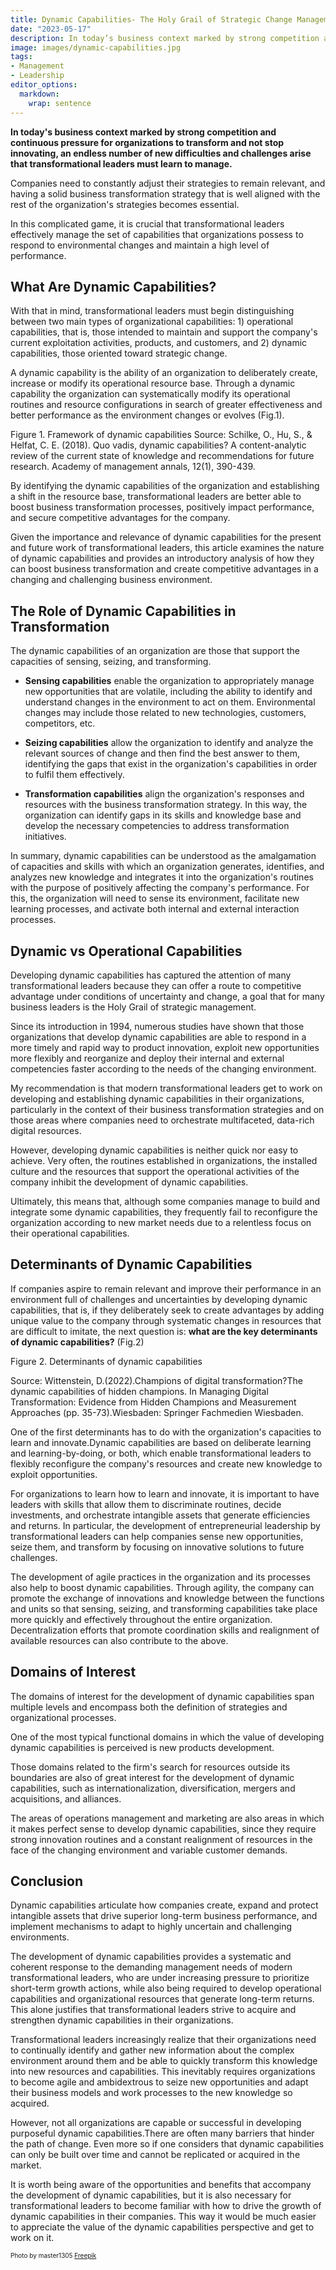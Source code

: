 ```yaml
---
title: Dynamic Capabilities- The Holy Grail of Strategic Change Management
date: "2023-05-17"
description: In today’s business context marked by strong competition and continuous pressure for organizations to transform and not stop innovating, an endless number of new difficulties and challenges arise that transformational leaders must learn to manage. It is crucial that transformational leaders effectively manage the set of capabilities that organizations possess to respond to environmental changes and maintain a high level of performance.
image: images/dynamic-capabilities.jpg
tags:
- Management
- Leadership
editor_options: 
  markdown: 
    wrap: sentence
---
```


**In today's business context marked by strong competition and continuous pressure for organizations to transform and not stop innovating, an endless number of new difficulties and challenges arise that transformational leaders must learn to manage.**

Companies need to constantly adjust their strategies to remain relevant, and having a solid business transformation strategy that is well aligned with the rest of the organization's strategies becomes essential.

In this complicated game, it is crucial that transformational leaders effectively manage the set of capabilities that organizations possess to respond to environmental changes and maintain a high level of performance.

## What Are Dynamic Capabilities?

With that in mind, transformational leaders must begin distinguishing between two main types of organizational capabilities: 1) operational capabilities, that is, those intended to maintain and support the company's current exploitation activities, products, and customers, and 2) dynamic capabilities, those oriented toward strategic change.

A dynamic capability is the ability of an organization to deliberately create, increase or modify its operational resource base.
Through a dynamic capability the organization can systematically modify its operational routines and resource configurations in search of greater effectiveness and better performance as the environment changes or evolves (Fig.1).

Figure 1.
Framework of dynamic capabilities Source: Schilke, O., Hu, S., & Helfat, C. E.
(2018).
Quo vadis, dynamic capabilities?
A content-analytic review of the current state of knowledge and recommendations for future research.
Academy of management annals, 12(1), 390-439.

By identifying the dynamic capabilities of the organization and establishing a shift in the resource base, transformational leaders are better able to boost business transformation processes, positively impact performance, and secure competitive advantages for the company.

Given the importance and relevance of dynamic capabilities for the present and future work of transformational leaders, this article examines the nature of dynamic capabilities and provides an introductory analysis of how they can boost business transformation and create competitive advantages in a changing and challenging business environment.

## The Role of Dynamic Capabilities in Transformation

The dynamic capabilities of an organization are those that support the capacities of sensing, seizing, and transforming.

-   **Sensing capabilities** enable the organization to appropriately manage new opportunities that are volatile, including the ability to identify and understand changes in the environment to act on them.
    Environmental changes may include those related to new technologies, customers, competitors, etc.

-   **Seizing capabilities** allow the organization to identify and analyze the relevant sources of change and then find the best answer to them, identifying the gaps that exist in the organization's capabilities in order to fulfil them effectively.

-   **Transformation capabilities** align the organization's responses and resources with the business transformation strategy.
    In this way, the organization can identify gaps in its skills and knowledge base and develop the necessary competencies to address transformation initiatives.

In summary, dynamic capabilities can be understood as the amalgamation of capacities and skills with which an organization generates, identifies, and analyzes new knowledge and integrates it into the organization's routines with the purpose of positively affecting the company's performance.
For this, the organization will need to sense its environment, facilitate new learning processes, and activate both internal and external interaction processes.

## Dynamic vs Operational Capabilities

Developing dynamic capabilities has captured the attention of many transformational leaders because they can offer a route to competitive advantage under conditions of uncertainty and change, a goal that for many business leaders is the Holy Grail of strategic management.

Since its introduction in 1994, numerous studies have shown that those organizations that develop dynamic capabilities are able to respond in a more timely and rapid way to product innovation, exploit new opportunities more flexibly and reorganize and deploy their internal and external competencies faster according to the needs of the changing environment.

My recommendation is that modern transformational leaders get to work on developing and establishing dynamic capabilities in their organizations, particularly in the context of their business transformation strategies and on those areas where companies need to orchestrate multifaceted, data-rich digital resources.

However, developing dynamic capabilities is neither quick nor easy to achieve.
Very often, the routines established in organizations, the installed culture and the resources that support the operational activities of the company inhibit the development of dynamic capabilities.

Ultimately, this means that, although some companies manage to build and integrate some dynamic capabilities, they frequently fail to reconfigure the organization according to new market needs due to a relentless focus on their operational capabilities.

## Determinants of Dynamic Capabilities

If companies aspire to remain relevant and improve their performance in an environment full of challenges and uncertainties by developing dynamic capabilities, that is, if they deliberately seek to create advantages by adding unique value to the company through systematic changes in resources that are difficult to imitate, the next question is: **what are the key determinants of dynamic capabilities?** (Fig.2)

Figure 2.
Determinants of dynamic capabilities

Source: Wittenstein, D.(2022).Champions of digital transformation?The dynamic capabilities of hidden champions. In Managing Digital Transformation: Evidence from Hidden Champions and Measurement Approaches (pp. 35-73).Wiesbaden: Springer Fachmedien Wiesbaden.

One of the first determinants has to do with the organization's capacities to learn and innovate.Dynamic capabilities are based on deliberate learning and learning-by-doing, or both, which enable transformational leaders to flexibly reconfigure the company's resources and create new knowledge to exploit opportunities.

For organizations to learn how to learn and innovate, it is important to have leaders with skills that allow them to discriminate routines, decide investments, and orchestrate intangible assets that generate efficiencies and returns. In particular, the development of entrepreneurial leadership by transformational leaders can help companies sense new opportunities, seize them, and transform by focusing on innovative solutions to future challenges.

The development of agile practices in the organization and its processes also help to boost dynamic capabilities. Through agility, the company can promote the exchange of innovations and knowledge between the functions and units so that sensing, seizing, and transforming capabilities take place more quickly and effectively throughout the entire organization. Decentralization efforts that promote coordination skills and realignment of available resources can also contribute to the above.

## Domains of Interest 
The domains of interest for the development of dynamic capabilities span multiple levels and encompass both the definition of strategies and organizational processes.

One of the most typical functional domains in which the value of developing dynamic capabilities is perceived is new products development.

Those domains related to the firm's search for resources outside its boundaries are also of great interest for the development of dynamic capabilities, such as internationalization, diversification, mergers and acquisitions, and alliances.

The areas of operations management and marketing are also areas in which it makes perfect sense to develop dynamic capabilities, since they require strong innovation routines and a constant realignment of resources in the face of the changing environment and variable customer demands.

## Conclusion
Dynamic capabilities articulate how companies create, expand and protect intangible assets that drive superior long-term business performance, and implement mechanisms to adapt to highly uncertain and challenging environments.

The development of dynamic capabilities provides a systematic and coherent response to the demanding management needs of modern transformational leaders, who are under increasing pressure to prioritize short-term growth actions, while also being required to develop operational capabilities and organizational resources that generate long-term returns. This alone justifies that transformational leaders strive to acquire and strengthen dynamic capabilities in their organizations.

Transformational leaders increasingly realize that their organizations need to continually identify and gather new information about the complex environment around them and be able to quickly transform this knowledge into new resources and capabilities. This inevitably requires organizations to become agile and ambidextrous to seize new opportunities and adapt their business models and work processes to the new knowledge so acquired.

However, not all organizations are capable or successful in developing purposeful dynamic capabilities.There are often many barriers that hinder the path of change. Even more so if one considers that dynamic capabilities can only be built over time and cannot be replicated or acquired in the market.

It is worth being aware of the opportunities and benefits that accompany the development of dynamic capabilities, but it is also necessary for transformational leaders to become familiar with how to drive the growth of dynamic capabilities in their companies. This way it would be much easier to appreciate the value of the dynamic capabilities perspective and get to work on it.

<p style= "font-size:10px;">Photo by master1305 <a href="https://www.freepik.es/foto-gratis/retrato-dinamico-joven-mujer-bailando-hiphop-aislado-sobre-fondo-negro-efecto-luces-mixtas_27425932.htm#query=dynamic&position=4&from_view=search&track=sph" target="_blank">Freepik</a></p>

